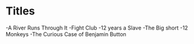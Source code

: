 # Titles


-A River Runs Through It
-Fight Club
-12 years a Slave
-The Big short
-12 Monkeys
-The Curious Case of Benjamin Button
